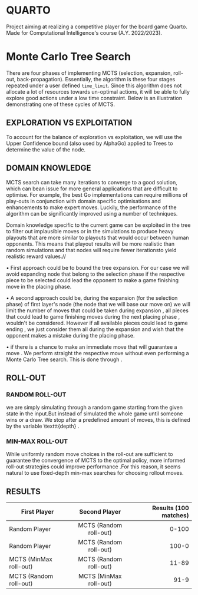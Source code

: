 # QUARTO
Project aiming at realizing a competitive player for the board game Quarto. Made for Computational Intelligence's course (A.Y. 2022/2023).

# Monte Carlo Tree Search

There are four phases of implementing MCTS (selection, expansion, roll-out, back-propagation). 
Essentially, the algorithm is these four stages repeated under a user defined `time_limit`. Since this algorithm does not allocate a lot of resources towards un-optimal actions, it will be able to fully explore good actions under a low time constraint. Below is an illustration demonstrating one of these cycles of MCTS.


## EXPLORATION VS EXPLOITATION 
To account for the balance of exploration vs exploitation, we will use the Upper Confidence bound (also used by AlphaGo) applied to Trees to determine the value of the node. 

## DOMAIN KNOWLEDGE 

MCTS search can take many iterations to converge to a good solution, which can bean issue for more general applications that are difficult to optimise. For example, the best Go implementations can require millions of play-outs in conjunction with domain specific optimisations and enhancements to make expert moves. Luckily, the performance of the algorithm can be significantly improved using a number of techniques. 

Domain knowledge specific to the current game can be exploited in the tree to filter out implausible moves or in the simulations to produce heavy playouts that are more similar to playouts that would occur between human opponents. This means that playout results will be more realistic than random simulations and that nodes will require fewer iterationsto yield realistic reward values.//

• First approach could be to bound the tree expansion. For our case we will avoid expanding node that belong to the selection phase if the respective piece to be selected could lead the opponent to make a game finishing move in the placing phase.

•  A second approach could be, during the expansion (for the selection phase) of first layer's node (the node that we will base our move on) we will limit the number of moves that could be taken during expansion , all pieces that could lead to game finishing moves during the next placing phase , wouldn't be considered. However if all available pieces could lead to game ending , we just consider them all during the expansion and wish that the opponent makes a mistake during the placing phase. 

• if there is a chance to make an immediate move that will guarantee a move . We perform straight the respective move without even performing a Monte Carlo Tree search. This is done through .

## ROLL-OUT 

### RANDOM ROLL-OUT

we are simply simulating through a random game starting from the given state in the input.But instead of simulated the whole game until someone wins or a draw. We stop after a predefined amount of moves, this is defined by the variable \texttt{depth} . 

### MIN-MAX ROLL-OUT

While uniformly random move choices in the roll-out are sufficient to guarantee the convergence of MCTS to the optimal policy, more informed roll-out strategies could improve performance .For this reason, it seems natural to use fixed-depth min-max searches for choosing rollout moves.

## RESULTS 


| First Player             | Second Player             |   Results (100 matches)  |
| ------------------------ |:-------------------------:| ------------------------:|
|  Random Player           |  MCTS (Random roll-out)   |           0-100          |  
|  Random Player           |  MCTS (Random roll-out)   |           100-0          |  
|  MCTS (MinMax roll-out)  |  MCTS (Random roll-out)   |           11-89          |
|  MCTS (Random roll-out)  |  MCTS (MinMax roll-out)   |           91-9           |  
 

